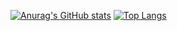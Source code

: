 [![Anurag's GitHub stats](https://github-readme-stats.vercel.app/api?username=tischrei)](https://github.com/tischrei/github-readme-stats)
[![Top Langs](https://github-readme-stats.vercel.app/api/top-langs/?username=tischrei)](https://github.com/tischrei/github-readme-stats)

